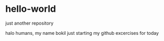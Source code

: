 # hello-world
just another repository


halo humans, my name bokil
just starting my github excercises for today

